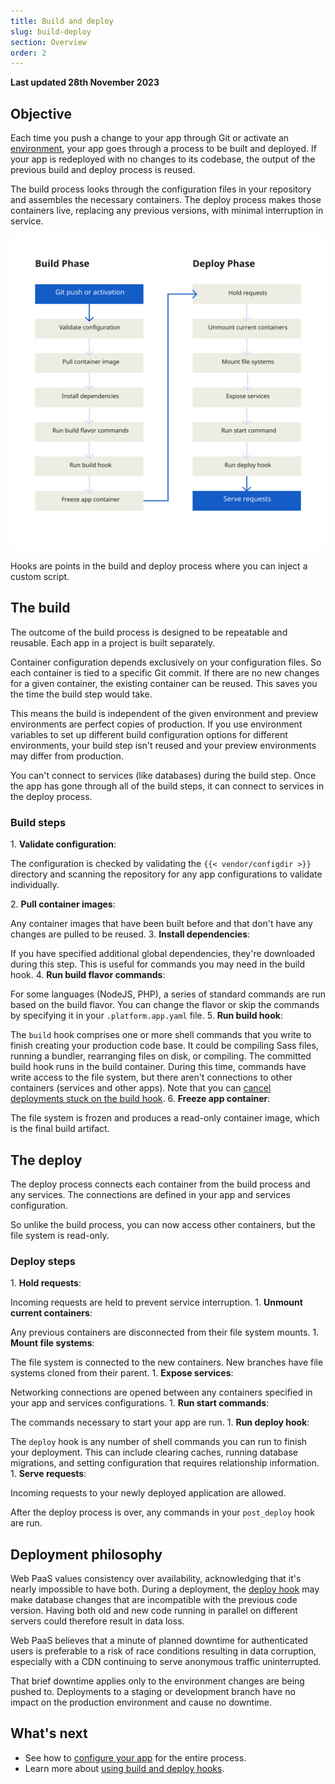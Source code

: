 ```yaml
---
title: Build and deploy
slug: build-deploy
section: Overview
order: 2
---
```


**Last updated 28th November 2023**



## Objective  

Each time you push a change to your app through Git or activate an [environment](../../environments),
your app goes through a process to be built and deployed.
If your app is redeployed with no changes to its codebase, the output of the previous build and deploy process is reused.

The build process looks through the configuration files in your repository and assembles the necessary containers.
The deploy process makes those containers live, replacing any previous versions, with minimal interruption in service.

![The steps in the build and deploy process](images/build-pipeline.svg "0.50")

Hooks are points in the build and deploy process where you can inject a custom script.

## The build

The outcome of the build process is designed to be repeatable and reusable.
Each app in a project is built separately.

Container configuration depends exclusively on your configuration files.
So each container is tied to a specific Git commit.
If there are no new changes for a given container, the existing container can be reused.
This saves you the time the build step would take.

This means the build is independent of the given environment and preview environments are perfect copies of production.
If you use environment variables to set up different build configuration options for different environments,
your build step isn't reused and your preview environments may differ from production.

You can't connect to services (like databases) during the build step.
Once the app has gone through all of the build steps, it can connect to services in the deploy process.

### Build steps


<!-- Web PaaS -->
1\. **Validate configuration**:

   The configuration is checked by validating the `{{< vendor/configdir >}}` directory and scanning the repository for any app configurations to validate individually.

2\. **Pull container images**:

   Any container images that have been built before and that don't have any changes are pulled to be reused.
3\. **Install dependencies**:

   If you have specified additional global dependencies, they're downloaded during this step.
   This is useful for commands you may need in the build hook.
4\. **Run build flavor commands**:

   For some languages (NodeJS, PHP), a series of standard commands are run based on the build flavor.
   You can change the flavor or skip the commands by specifying it in your `.platform.app.yaml` file.
5\. **Run build hook**:

   The `build` hook comprises one or more shell commands that you write to finish creating your production code base.
   It could be compiling Sass files, running a bundler, rearranging files on disk, or compiling.
   The committed build hook runs in the build container.
   During this time, commands have write access to the file system, but there aren't connections to other containers (services and other apps).
   Note that you can [cancel deployments stuck on the build hook](../../environments/environments-cancel-activity).
6\. **Freeze app container**:

   The file system is frozen and produces a read-only container image, which is the final build artifact.

## The deploy

The deploy process connects each container from the build process and any services.
The connections are defined in your app and services configuration.

So unlike the build process, you can now access other containers,
but the file system is read-only.

### Deploy steps

1\. **Hold requests**:

   Incoming requests are held to prevent service interruption.
1\. **Unmount current containers**:

   Any previous containers are disconnected from their file system mounts.
1\. **Mount file systems**:

   The file system is connected to the new containers.
   New branches have file systems cloned from their parent.
1\. **Expose services**:

   Networking connections are opened between any containers specified in your app and services configurations.
1\. **Run start commands**:

   The commands necessary to start your app are run.
1\. **Run deploy hook**:

   The `deploy` hook is any number of shell commands you can run to finish your deployment.
   This can include clearing caches, running database migrations, and setting configuration that requires relationship information.
1\. **Serve requests**:

  Incoming requests to your newly deployed application are allowed.

After the deploy process is over, any commands in your `post_deploy` hook are run.

## Deployment philosophy

Web PaaS values consistency over availability, acknowledging that it's nearly impossible to have both.
During a deployment, the [deploy hook](/create-apps/hooks/hooks-comparison.md#deploy-hook) may make database changes
that are incompatible with the previous code version.
Having both old and new code running in parallel on different servers could therefore result in data loss.

Web PaaS believes that a minute of planned downtime for authenticated users is preferable to a risk of race conditions
resulting in data corruption, especially with a CDN continuing to serve anonymous traffic uninterrupted.

That brief downtime applies only to the environment changes are being pushed to.
Deployments to a staging or development branch have no impact on the production environment and cause no downtime.

## What's next

* See how to [configure your app](../../create-apps) for the entire process.
* Learn more about [using build and deploy hooks](../../create-apps/create-apps-hooks).
